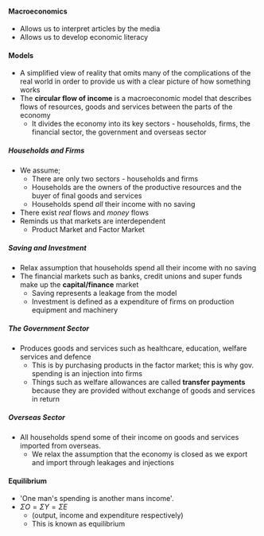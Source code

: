 #### Macroeconomics
- Allows us to interpret articles by the media
- Allows us to develop economic literacy

#### Models
- A simplified view of reality that omits many of the complications of the real world in order to provide us with a clear picture of how something works
- The **circular flow of income** is a macroeconomic model that describes flows of resources, goods and services between the parts of the economy
	- It divides the economy into its key sectors - households, firms, the financial sector, the government and overseas sector

##### Households and Firms
- We assume;
	- There are only two sectors - households and firms
	- Households are the owners of the productive resources and the buyer of final goods and services
	- Households spend *all* their income with no saving
- There exist *real* flows and *money* flows
- Reminds us that markets are interdependent
	- Product Market and Factor Market

##### Saving and Investment
- Relax assumption that households spend all their income with no saving
- The financial markets such as banks, credit unions and super funds make up the **capital/finance** market
	- Saving represents a leakage from the model
	- Investment is defined as a expenditure of firms on production equipment and machinery

##### The Government Sector
- Produces goods and services such as healthcare, education, welfare services and defence
	- This is by purchasing products in the factor market; this is why gov. spending is an injection into firms
	- Things such as welfare allowances are called **transfer payments** because they are provided without exchange of goods and services in return

##### Overseas Sector
- All households spend some of their income on goods and services imported from overseas.
	- We relax the assumption that the economy is closed as we export and import through leakages and injections

#### Equilibrium
- 'One man's spending is another mans income'.
- $\Sigma O = \Sigma Y = \Sigma E$
	- (output, income and expenditure respectively)
	- This is known as equilibrium